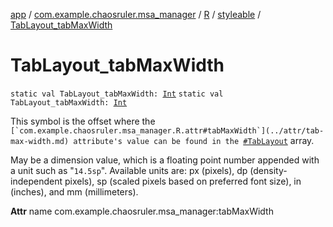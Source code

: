 [app](../../../index.md) / [com.example.chaosruler.msa_manager](../../index.md) / [R](../index.md) / [styleable](index.md) / [TabLayout_tabMaxWidth](.)

# TabLayout_tabMaxWidth

`static val TabLayout_tabMaxWidth: `[`Int`](https://kotlinlang.org/api/latest/jvm/stdlib/kotlin/-int/index.html)
`static val TabLayout_tabMaxWidth: `[`Int`](https://kotlinlang.org/api/latest/jvm/stdlib/kotlin/-int/index.html)

This symbol is the offset where the ``[`com.example.chaosruler.msa_manager.R.attr#tabMaxWidth`](../attr/tab-max-width.md) attribute's value can be found in the ``[`#TabLayout`](-tab-layout.md) array.

May be a dimension value, which is a floating point number appended with a unit such as "`14.5sp`". Available units are: px (pixels), dp (density-independent pixels), sp (scaled pixels based on preferred font size), in (inches), and mm (millimeters).

**Attr**
name com.example.chaosruler.msa_manager:tabMaxWidth

